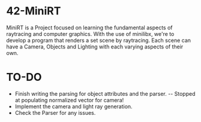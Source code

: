 # 42-MiniRT

MiniRT is a Project focused on learning the fundamental aspects of raytracing and computer graphics.
With the use of minilibx, we're to develop a program that renders a set scene by raytracing.
Each scene can have a Camera, Objects and Lighting with each varying aspects of their own.

# TO-DO
-	Finish writing the parsing for object attributes and the parser.
--	Stopped at populating normalized vector for camera!
-	Implement the camera and light ray generation.
-	Check the Parser for any issues.
